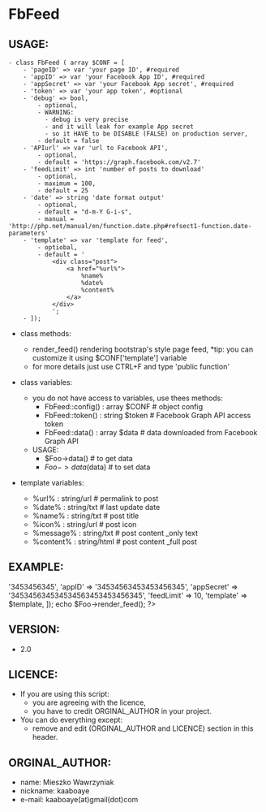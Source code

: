 # FbFeed

## USAGE:
    - class FbFeed ( array $CONF = [
        - 'pageID' => var 'your page ID', #required
        - 'appID' => var 'your Facebook App ID', #required
        - 'appSecret' => var 'your Facebook App secret', #required
        - 'token' => var 'your app token', #optional
        - 'debug' => bool,
            - optional,
            - WARNING:
              - debug is very precise
              - and it will leak for example App secret
              - so it HAVE to be DISABLE (FALSE) on production server,
            - default = false
        - 'APIurl' => var 'url to Facebook API',
            - optional,
            - default = 'https://graph.facebook.com/v2.7'
        - 'feedLimit' => int 'number of posts to download'
            - optional,
            - maximum = 100,
            - default = 25
        - 'date' => string 'date format output'
            - optional,
            - default = "d-m-Y G-i-s",
            - manual = 'http://php.net/manual/en/function.date.php#refsect1-function.date-parameters'
        - 'template' => var 'template for feed',
            - optiobal,
            - default = '
                <div class="post">
                    <a href="%url%">
                        %name%
                        %date%
                        %content%
                    </a>
                </div>
                ';
        - ]);

- class methods:
    - render_feed() rendering bootstrap's style page feed,
      *tip: you can customize it using $CONF['template'] variable
    - for more details just use CTRL+F and type 'public function'

- class variables:
    - you do not have access to variables, use thees methods:
        - FbFeed::config() : array $CONF # object config
        - FbFeed::token() : string $token # Facebook Graph API access token
        - FbFeed::data() : array $data # data downloaded from Facebook Graph API
    - USAGE:
        - $Foo->data() # to get data
        - $Foo->data($data) # to set data

- template variables:
    - %url% : string/url # permalink to post
    - %date% : string/txt # last update date
    - %name% : string/txt # post title
    - %icon% : string/url # post icon
    - %message% : string/txt # post content _only text
    - %content% : string/html # post content _full post

## EXAMPLE:
<?php

    $Foo = new FbFeed([
        'pageID' => '3453456345',
        'appID' => '34534563453453456345',
        'appSecret' => '345345634534534563453453456345',
        'feedLimit' => 10,
        'template' => $template,
    ]);

    echo $Foo->render_feed();
?>

## VERSION:
- 2.0

## LICENCE:
- If you are using this script:
    - you are agreeing with the licence,
    - you have to credit ORGINAL_AUTHOR in your project.
- You can do everything except:
    - remove and edit (ORGINAL_AUTHOR and LICENCE) section in this header.

## ORGINAL_AUTHOR:
- name: Mieszko Wawrzyniak
- nickname: kaaboaye
- e-mail: kaaboaye(at)gmail(dot)com

